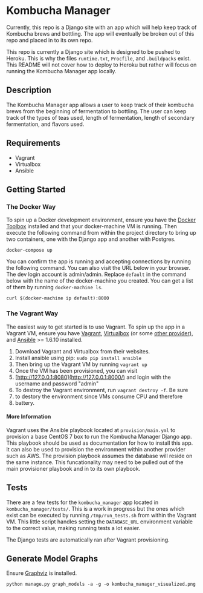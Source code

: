 # Kombucha Manager
Currently, this repo is a Django site with an app which will help keep track of Kombucha brews and bottling. The app will eventually be  broken out of this repo and placed in to its own repo.

This repo is currently a Django site which is designed to be pushed to Heroku. This is why the files `runtime.txt`, `Procfile`, and `.buildpacks` exist. This README will not cover how to deploy to Heroku but rather will focus on running the Kombucha Manager app locally.

## Description
The Kombucha Manager app allows a user to keep track of their kombucha brews from the beginning of fermentation to bottling. The user can keep track of the types of teas used, length of fermentation, length of secondary fermentation, and flavors used.

## Requirements
- Vagrant
- Virtualbox
- Ansible

## Getting Started
### The Docker Way
To spin up a Docker development environment, ensure you have the [Docker Toolbox](https://www.docker.com/docker-toolbox) installed and that your docker-machine VM is running. Then execute the following command from within the project directory to bring up two containers, one with the Django app and another with Postgres.

```
docker-compose up
```

You can confirm the app is running and accepting connections by running the following command. You can also visit the URL below in your browser. The dev login account is admin/admin. Replace `default` in the command below with the name of the docker-machine you created. You can get a list of them by running `docker-machine ls`.

```
curl $(docker-machine ip default):8000
```

### The Vagrant Way
The easiest way to get started is to use Vagrant. To spin up the app in a Vagrant VM, ensure you have [Vagrant](https://www.vagrantup.com/), [Virtualbox](https://www.virtualbox.org/wiki/Downloads) (or some [other provider](https://docs.vagrantup.com/v2/providers/index.html)), and [Ansible](http://www.ansible.com/home) >= 1.6.10 installed.
1. Download Vagrant and Virtualbox from their websites.
2. Install ansible using pip: `sudo pip install ansible`
3. Then bring up the Vagrant VM by running `vagrant up`
4. Once the VM has been provisioned, you can visit
5. [http://127.0.0.1:8080](http://127.0.0.1:8000/) and login with the username and password "admin"
6. To destroy the Vagrant environment, run `vagrant destroy -f`. Be sure
7. to destory the environment since VMs consume CPU and therefore
8. battery.

#### More Information
Vagrant uses the Ansible playbook located at `provision/main.yml` to provision a base CentOS 7 box to run the Kombucha Manager Django app. This playbook should be used as documentation for how to install this app. It can also be used to provision the environment within another provider such as AWS. The provision playbook assumes the database will reside on the same instance. This funcationality may need to be pulled out of the main provisioner playbook and in to its own playbook.

## Tests
There are a few tests for the `kombucha_manager` app located in `kombucha_manager/tests/`. This is a work in progress but the ones which exist can be executed by running `/tmp/run_tests.sh` from within the Vagrant VM. This little script handles setting the `DATABASE_URL` environment variable to the correct value, making running tests a lot easier.

The Django tests are automatically ran after Vagrant provisioning.

## Generate Model Graphs
Ensure [Graphviz](http://graphviz.org) is installed.

```
python manage.py graph_models -a -g -o kombucha_manager_visualized.png
```
